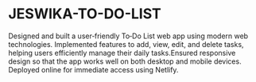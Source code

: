 # JESWIKA-TO-DO-LIST
Designed and built a user‑friendly To‑Do List web app using modern web technologies.  Implemented features to add, view, edit, and delete tasks, helping users efficiently manage their daily tasks.Ensured responsive design so that the app works well on both desktop and mobile devices.  Deployed online for immediate access using Netlify.
